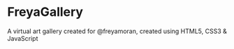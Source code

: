 # FreyaGallery
A virtual art gallery created for @freyamoran, created using HTML5, CSS3 &amp; JavaScript
